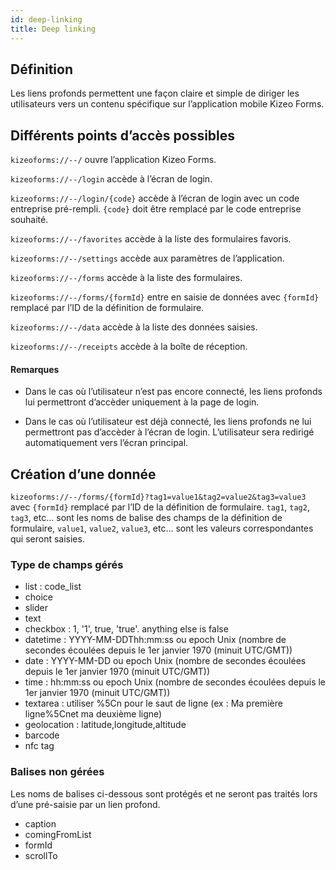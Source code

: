 ```yaml
---
id: deep-linking
title: Deep linking
---
```


## Définition

Les liens profonds permettent une façon claire et simple de diriger les utilisateurs vers un contenu spécifique sur l’application mobile Kizeo Forms.

## Différents points d’accès possibles

`kizeoforms://--/` ouvre l’application Kizeo Forms.

`kizeoforms://--/login` accède à l’écran de login.

`kizeoforms://--/login/{code}` accède à l’écran de login avec un code entreprise pré-rempli. `{code}` doit être remplacé par le code entreprise souhaité.

`kizeoforms://--/favorites` accède à la liste des formulaires favoris.

`kizeoforms://--/settings` accède aux paramètres de l’application.

`kizeoforms://--/forms` accède à la liste des formulaires.

`kizeoforms://--/forms/{formId}` entre en saisie de données avec `{formId}` remplacé par l’ID de la définition de formulaire.

`kizeoforms://--/data` accède à la liste des données saisies.

`kizeoforms://--/receipts` accède à la boîte de réception.

#### Remarques

- Dans le cas où l’utilisateur n’est pas encore connecté, les liens profonds lui permettront d’accèder uniquement à la page de login.

- Dans le cas où l’utilisateur est déjà connecté, les liens profonds ne lui permettront pas d’accèder à l’écran de login. L’utilisateur sera redirigé automatiquement vers l’écran principal.

## Création d’une donnée

`kizeoforms://--/forms/{formId}?tag1=value1&tag2=value2&tag3=value3`
avec `{formId}` remplacé par l’ID de la définition de formulaire.
`tag1`, `tag2`, `tag3`, etc... sont les noms de balise des champs de la définition de formulaire, `value1`, `value2`, `value3`, etc... sont les valeurs correspondantes qui seront saisies.

### Type de champs gérés

- list : code_list
- choice
- slider
- text
- checkbox : 1, '1', true, 'true'. anything else is false
- datetime : YYYY-MM-DDThh:mm:ss ou epoch Unix (nombre de secondes écoulées depuis le 1er janvier 1970 (minuit UTC/GMT))
- date : YYYY-MM-DD ou epoch Unix (nombre de secondes écoulées depuis le 1er janvier 1970 (minuit UTC/GMT))
- time : hh:mm:ss ou epoch Unix (nombre de secondes écoulées depuis le 1er janvier 1970 (minuit UTC/GMT))
- textarea : utiliser %5Cn pour le saut de ligne (ex : Ma première ligne%5Cnet ma deuxième ligne)
- geolocation : latitude,longitude,altitude
- barcode
- nfc tag

### Balises non gérées

Les noms de balises ci-dessous sont protégés et ne seront pas traités lors d’une pré-saisie par un lien profond.

- caption
- comingFromList
- formId
- scrollTo
